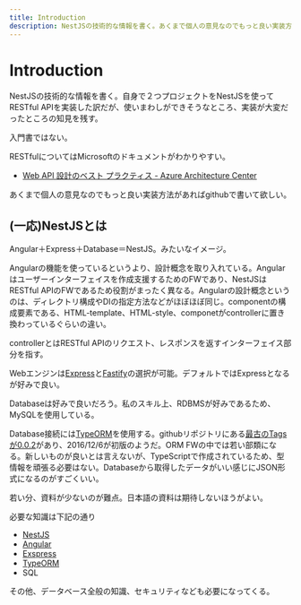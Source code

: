 ```yaml
---
title: Introduction
description: NestJSの技術的な情報を書く。あくまで個人の意見なのでもっと良い実装方法があればgithubで書いて欲しい。
---
```


# Introduction

NestJSの技術的な情報を書く。自身で２つプロジェクトをNestJSを使ってRESTful APIを実装した訳だが、使いまわしができそうなところ、実装が大変だったところの知見を残す。

入門書ではない。

RESTfulについてはMicrosoftのドキュメントがわかりやすい。

* [Web API 設計のベスト プラクティス - Azure Architecture Center](https://docs.microsoft.com/ja-jp/azure/architecture/best-practices/api-design)

あくまで個人の意見なのでもっと良い実装方法があればgithubで書いて欲しい。

<ClientOnly>
  <CallInFeedAdsense />
</ClientOnly>

## (一応)NestJSとは

Angular＋Express＋Database＝NestJS。みたいなイメージ。

Angularの機能を使っているというより、設計概念を取り入れている。Angularはユーザーインターフェイスを作成支援するためのFWであり、NestJSはRESTful APIのFWであるため役割がまったく異なる。Angularの設計概念というのは、ディレクトリ構成やDIの指定方法などがほぼほぼ同じ。componentの構成要素である、HTML-template、HTML-style、componetがcontrollerに置き換わっているぐらいの違い。

controllerとはRESTful APIのリクエスト、レスポンスを返すインターフェイス部分を指す。

Webエンジンは[Express](https://expressjs.com/)と[Fastify](https://www.fastify.io/)の選択が可能。デフォルトではExpressとなるが好みで良い。

Databaseは好みで良いだろう。私のスキル上、RDBMSが好みであるため、MySQLを使用している。

Database接続には[TypeORM](https://typeorm.io/)を使用する。githubリポジトリにある[最古のTagsが0.0.2](https://github.com/typeorm/typeorm/tree/0.0.2)があり、2016/12/6が初版のようだ。ORM FWの中では若い部類になる。新しいものが良いとは言えないが、TypeScriptで作成されているため、型情報を頑張る必要はない。Databaseから取得したデータがいい感じにJSON形式になるのがすごくいい。

若い分、資料が少ないのが難点。日本語の資料は期待しないほうがよい。

必要な知識は下記の通り

* [NestJS](https://nestjs.com/)
* [Angular](https://angular.io/)
* [Exspress](https://expressjs.com/)
* [TypeORM](https://typeorm.io/)
* SQL

その他、データベース全般の知識、セキュリティなども必要になってくる。
